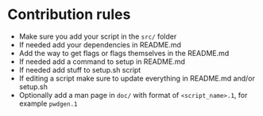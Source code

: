# Contribution rules

- Make sure you add your script in the `src/` folder
- If needed add your dependencies in README.md
- Add the way to get flags or flags themselves in the README.md
- If needed add a command to setup in README.md
- If needed add stuff to setup.sh script
- If editing a script make sure to update everything in README.md and/or setup.sh
- Optionally add a man page in `doc/` with format of `<script_name>.1`, for example `pwdgen.1`
